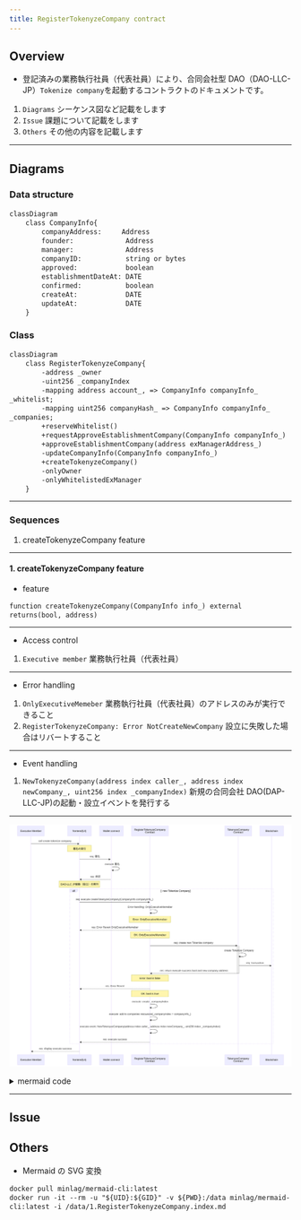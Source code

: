 ```yaml
---
title: RegisterTokenyzeCompany contract
---
```


## Overview

- 登記済みの業務執行社員（代表社員）により、合同会社型 DAO（DAO-LLC-JP）`Tokenize company`を起動するコントラクトのドキュメントです。

1. `Diagrams` シーケンス図など記載をします
2. `Issue` 課題について記載をします
3. `Others` その他の内容を記載します

---

## Diagrams

### Data structure

```mermaid
classDiagram
    class CompanyInfo{
        companyAddress:     Address
        founder:             Address
        manager:             Address
        companyID:           string or bytes
        approved:            boolean
        establishmentDateAt: DATE
        confirmed:           boolean
        createAt:            DATE
        updateAt:            DATE
    }
```

### Class

```mermaid
classDiagram
    class RegisterTokenyzeCompany{
        -address _owner
        -uint256 _companyIndex
        -mapping address account_, => CompanyInfo companyInfo_ _whitelist;
        -mapping uint256 companyHash_ => CompanyInfo companyInfo_ _companies;
        +reserveWhitelist()
        +requestApproveEstablishmentCompany(CompanyInfo companyInfo_)
        +approveEstablishmentCompany(address exManagerAddress_)
        -updateCompanyInfo(CompanyInfo companyInfo_)
        +createTokenyzeCompany()
        -onlyOwner
        -onlyWhitelistedExManager
    }
```

---

### Sequences

1. createTokenyzeCompany feature

---

#### 1. createTokenyzeCompany feature

- feature

```solidity
function createTokenyzeCompany(CompanyInfo info_) external returns(bool, address)
```

---

- Access control

1. `Executive member` 業務執行社員（代表社員）

---

- Error handling

1. `OnlyExecutiveMemeber` 業務執行社員（代表社員）のアドレスのみが実行できること
2. `RegisterTokenyzeCompany: Error NotCreateNewCompany` 設立に失敗した場合はリバートすること

---

- Event handling

1. `NewTokenyzeCompany(address index caller_, address index newCompany_, uint256 index _companyIndex)` 新規の合同会社 DAO(DAP-LLC-JP)の起動・設立イベントを発行する

---

<!-- sequence diagram作成用 -->

![Create Tokenize Company(DAO-LLC-JP)](1.RegisterTokenyzeCompany.index.md-3.svg)

<details>
<summary>mermaid code</summary>
    ```mermaid
        sequenceDiagram
            participant EM as Executive Member
            participant UI as frontend(UI)
            participant WC as Wallet connect
            participant RTC as RegisterTokenyzeCompany<br/>Contract
            participant TC as TokenyzeCompany<br/>Contract
            participant BC as Blockchain

            EM ->> UI: call create tokenize company
            Note over UI: 署名の実行
            UI ->>+ WC: req: 署名
            WC ->> WC: execute 署名
            WC -->> UI: res: 承認
            Note over UI: DAO-LLC JP起動（設立）の実行
            alt: new Tokenize Company
            UI ->> RTC: req: execute createTokenyzeCompany(CompanyInfo companyInfo_)
            RTC ->> RTC: Error-handling: OnlyExecutiveMemeber
            Note over RTC: Error: OnlyExecutiveMemeber
            RTC -->> UI: res: Error Revert OnlyExecutiveMemeber
            Note over RTC: OK: OnlyExecutiveMemeber
            RTC ->>+ TC: req: create new Tokenize company
            TC ->> TC: create Tokenize Company
            TC ->> BC: req: transaction
            TC -->>- RTC: res: return execute success bool and new company address
            Note over RTC: Error: bool is false
            RTC -->> UI: res: Error Revert
            Note over RTC: OK: bool is true
            RTC ->> RTC: execute: create _companyIndex
            RTC ->> RTC: execute: add to companies resoueces(_companyIndex = companyInfo_)
            RTC ->> RTC: execute event: NewTokenyzeCompany(address index caller_, address index newCompany_, uint256 index _companyIndex)
            RTC -->> UI: res: execute success
            end
            UI -->> EM: res: display execute success
    ```

</details>

---

## Issue

## Others

- Mermaid の SVG 変換

```
docker pull minlag/mermaid-cli:latest
docker run -it --rm -u "${UID}:${GID}" -v ${PWD}:/data minlag/mermaid-cli:latest -i /data/1.RegisterTokenyzeCompany.index.md
```
